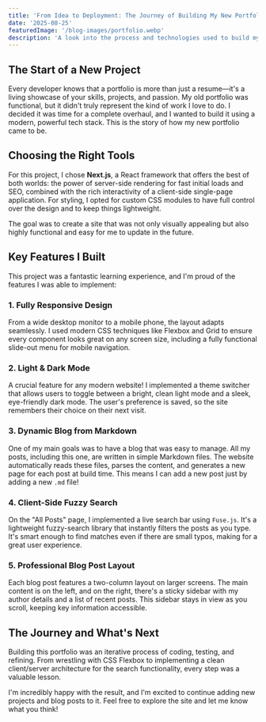 ```yaml
---
title: 'From Idea to Deployment: The Journey of Building My New Portfolio'
date: '2025-08-25'
featuredImage: '/blog-images/portfolio.webp'
description: 'A look into the process and technologies used to build my new personal portfolio website from the ground up with Next.js.'
---
```


## The Start of a New Project

Every developer knows that a portfolio is more than just a resume—it's a living showcase of your skills, projects, and passion. My old portfolio was functional, but it didn't truly represent the kind of work I love to do. I decided it was time for a complete overhaul, and I wanted to build it using a modern, powerful tech stack. This is the story of how my new portfolio came to be.

## Choosing the Right Tools

For this project, I chose **Next.js**, a React framework that offers the best of both worlds: the power of server-side rendering for fast initial loads and SEO, combined with the rich interactivity of a client-side single-page application. For styling, I opted for custom CSS modules to have full control over the design and to keep things lightweight.

The goal was to create a site that was not only visually appealing but also highly functional and easy for me to update in the future.

## Key Features I Built

This project was a fantastic learning experience, and I'm proud of the features I was able to implement:

### 1. Fully Responsive Design
From a wide desktop monitor to a mobile phone, the layout adapts seamlessly. I used modern CSS techniques like Flexbox and Grid to ensure every component looks great on any screen size, including a fully functional slide-out menu for mobile navigation.

### 2. Light & Dark Mode
A crucial feature for any modern website! I implemented a theme switcher that allows users to toggle between a bright, clean light mode and a sleek, eye-friendly dark mode. The user's preference is saved, so the site remembers their choice on their next visit.

### 3. Dynamic Blog from Markdown
One of my main goals was to have a blog that was easy to manage. All my posts, including this one, are written in simple Markdown files. The website automatically reads these files, parses the content, and generates a new page for each post at build time. This means I can add a new post just by adding a new `.md` file!

### 4. Client-Side Fuzzy Search
On the "All Posts" page, I implemented a live search bar using `Fuse.js`. It's a lightweight fuzzy-search library that instantly filters the posts as you type. It's smart enough to find matches even if there are small typos, making for a great user experience.

### 5. Professional Blog Post Layout
Each blog post features a two-column layout on larger screens. The main content is on the left, and on the right, there's a sticky sidebar with my author details and a list of recent posts. This sidebar stays in view as you scroll, keeping key information accessible.

## The Journey and What's Next

Building this portfolio was an iterative process of coding, testing, and refining. From wrestling with CSS Flexbox to implementing a clean client/server architecture for the search functionality, every step was a valuable lesson.

I'm incredibly happy with the result, and I'm excited to continue adding new projects and blog posts to it. Feel free to explore the site and let me know what you think!